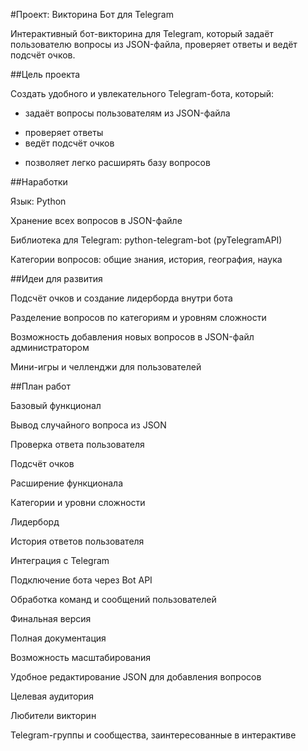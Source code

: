 #Проект: Викторина Бот для Telegram

Интерактивный бот-викторина для Telegram, который задаёт пользователю вопросы из JSON-файла, проверяет ответы и ведёт подсчёт очков.

##Цель проекта

Создать удобного и увлекательного Telegram-бота, который:

- задаёт вопросы пользователям из JSON-файла
* проверяет ответы
* ведёт подсчёт очков
+ позволяет легко расширять базу вопросов

##Наработки

Язык: Python

Хранение всех вопросов в JSON-файле

Библиотека для Telegram: python-telegram-bot (pyTelegramAPI)

Категории вопросов: общие знания, история, география, наука

##Идеи для развития

Подсчёт очков и создание лидерборда внутри бота

Разделение вопросов по категориям и уровням сложности

Возможность добавления новых вопросов в JSON-файл администратором

Мини-игры и челленджи для пользователей

##План работ

Базовый функционал

Вывод случайного вопроса из JSON

Проверка ответа пользователя

Подсчёт очков

Расширение функционала

Категории и уровни сложности

Лидерборд

История ответов пользователя

Интеграция с Telegram

Подключение бота через Bot API

Обработка команд и сообщений пользователей

Финальная версия

Полная документация

Возможность масштабирования

Удобное редактирование JSON для добавления вопросов

Целевая аудитория

Любители викторин

Telegram-группы и сообщества, заинтересованные в интерактиве
